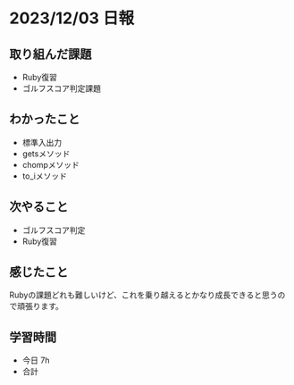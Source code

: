 # 2023/12/03 日報

## 取り組んだ課題
- Ruby復習
- ゴルフスコア判定課題

## わかったこと
- 標準入出力
- getsメソッド
- chompメソッド
- to_iメソッド

## 次やること
- ゴルフスコア判定
- Ruby復習

## 感じたこと
Rubyの課題どれも難しいけど、これを乗り越えるとかなり成長できると思うので頑張ります。

## 学習時間
- 今日 7h
- 合計 
